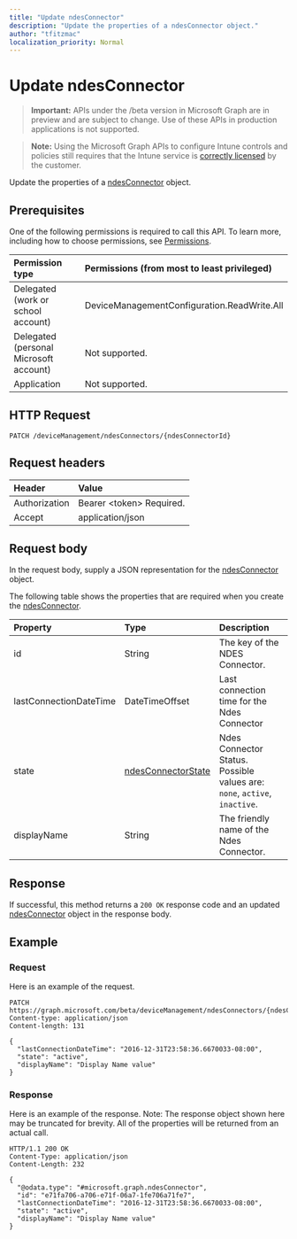 ```yaml
---
title: "Update ndesConnector"
description: "Update the properties of a ndesConnector object."
author: "tfitzmac"
localization_priority: Normal
---
```


# Update ndesConnector

> **Important:** APIs under the /beta version in Microsoft Graph are in preview and are subject to change. Use of these APIs in production applications is not supported.

> **Note:** Using the Microsoft Graph APIs to configure Intune controls and policies still requires that the Intune service is [correctly licensed](https://go.microsoft.com/fwlink/?linkid=839381) by the customer.

Update the properties of a [ndesConnector](../resources/intune-deviceconfig-ndesconnector.md) object.
## Prerequisites
One of the following permissions is required to call this API. To learn more, including how to choose permissions, see [Permissions](/graph/permissions-reference).

|Permission type|Permissions (from most to least privileged)|
|:---|:---|
|Delegated (work or school account)|DeviceManagementConfiguration.ReadWrite.All|
|Delegated (personal Microsoft account)|Not supported.|
|Application|Not supported.|

## HTTP Request
<!-- {
  "blockType": "ignored"
}
-->
``` http
PATCH /deviceManagement/ndesConnectors/{ndesConnectorId}
```

## Request headers
|Header|Value|
|:---|:---|
|Authorization|Bearer &lt;token&gt; Required.|
|Accept|application/json|

## Request body
In the request body, supply a JSON representation for the [ndesConnector](../resources/intune-deviceconfig-ndesconnector.md) object.

The following table shows the properties that are required when you create the [ndesConnector](../resources/intune-deviceconfig-ndesconnector.md).

|Property|Type|Description|
|:---|:---|:---|
|id|String|The key of the NDES Connector.|
|lastConnectionDateTime|DateTimeOffset|Last connection time for the Ndes Connector|
|state|[ndesConnectorState](../resources/intune-deviceconfig-ndesconnectorstate.md)|Ndes Connector Status. Possible values are: `none`, `active`, `inactive`.|
|displayName|String|The friendly name of the Ndes Connector.|



## Response
If successful, this method returns a `200 OK` response code and an updated [ndesConnector](../resources/intune-deviceconfig-ndesconnector.md) object in the response body.

## Example
### Request
Here is an example of the request.
``` http
PATCH https://graph.microsoft.com/beta/deviceManagement/ndesConnectors/{ndesConnectorId}
Content-type: application/json
Content-length: 131

{
  "lastConnectionDateTime": "2016-12-31T23:58:36.6670033-08:00",
  "state": "active",
  "displayName": "Display Name value"
}
```

### Response
Here is an example of the response. Note: The response object shown here may be truncated for brevity. All of the properties will be returned from an actual call.
``` http
HTTP/1.1 200 OK
Content-Type: application/json
Content-Length: 232

{
  "@odata.type": "#microsoft.graph.ndesConnector",
  "id": "e71fa706-a706-e71f-06a7-1fe706a71fe7",
  "lastConnectionDateTime": "2016-12-31T23:58:36.6670033-08:00",
  "state": "active",
  "displayName": "Display Name value"
}
```





